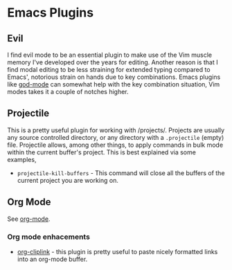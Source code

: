 # Emacs Plugins

## Evil

I find evil mode to be an essential plugin to make use of the Vim muscle memory
I've developed over the years for editing. Another reason is that I find modal
editing to be less straining for extended typing compared to Emacs', notorious
strain on hands due to key combinations. Emacs plugins like
[god-mode](https://github.com/chrisdone/god-mode) can somewhat help with the
key combination situation, Vim modes takes it a couple of notches higher.

## Projectile

This is a pretty useful plugin for working with /projects/. Projects are usually
any source controlled directory, or any directory with a `.projectile` (empty)
file. Projectile allows, among other things, to apply commands in bulk mode
within the current buffer's project. This is best explained via some examples,

- `projectile-kill-buffers` - This command will close all the buffers of the
  current project you are working on.

## Org Mode

See [org-mode](org-mode.md).

### Org mode enhacements

- [org-cliplink](https://github.com/rexim/org-cliplink) - this plugin is pretty
  useful to paste nicely formatted links into an org-mode buffer.
